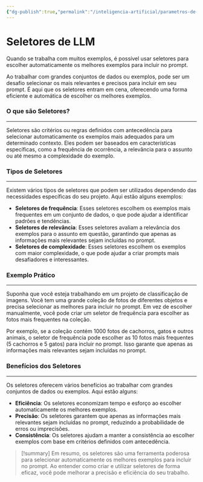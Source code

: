 ```yaml
---
{"dg-publish":true,"permalink":"/inteligencia-artificial/parametros-de-llm/seletores-de-llm/","title":"Seletores de LLM","metatags":{"description":"oferecem uma forma eficiente e automática de escolher os melhores exemplos."},"tags":["Inteligencia-artificial","LLM"],"updated":"2025-01-20T19:35:08.449-03:00"}
---
```


# Seletores de LLM

Quando se trabalha com muitos exemplos, é possível usar seletores para escolher automaticamente os melhores exemplos para incluir no prompt.

Ao trabalhar com grandes conjuntos de dados ou exemplos, pode ser um desafio selecionar os mais relevantes e precisos para incluir em seu prompt. É aqui que os seletores entram em cena, oferecendo uma forma eficiente e automática de escolher os melhores exemplos.

### **O que são Seletores?**

------------------------

Seletores são critérios ou regras definidos com antecedência para selecionar automaticamente os exemplos mais adequados para um determinado contexto. Eles podem ser baseados em características específicas, como a frequência de ocorrência, a relevância para o assunto ou até mesmo a complexidade do exemplo.

### **Tipos de Seletores**

----------------------

Existem vários tipos de seletores que podem ser utilizados dependendo das necessidades específicas do seu projeto. Aqui estão alguns exemplos:

- **Seletores de frequência**: Esses seletores escolhem os exemplos mais frequentes em um conjunto de dados, o que pode ajudar a identificar padrões e tendências.
- **Seletores de relevância**: Esses seletores avaliam a relevância dos exemplos para o assunto em questão, garantindo que apenas as informações mais relevantes sejam incluídas no prompt.
- **Seletores de complexidade**: Esses seletores escolhem os exemplos com maior complexidade, o que pode ajudar a criar prompts mais desafiadores e interessantes.

### **Exemplo Prático**

-------------------

Suponha que você esteja trabalhando em um projeto de classificação de imagens. Você tem uma grande coleção de fotos de diferentes objetos e precisa selecionar as melhores para incluir no prompt. Em vez de escolher manualmente, você pode criar um seletor de frequência para escolher as fotos mais frequentes na coleção.

Por exemplo, se a coleção contém 1000 fotos de cachorros, gatos e outros animais, o seletor de frequência pode escolher as 10 fotos mais frequentes (5 cachorros e 5 gatos) para incluir no prompt. Isso garante que apenas as informações mais relevantes sejam incluídas no prompt.

### **Benefícios dos Seletores**

---------------------------

Os seletores oferecem vários benefícios ao trabalhar com grandes conjuntos de dados ou exemplos. Aqui estão alguns:

- **Eficiência**: Os seletores economizam tempo e esforço ao escolher automaticamente os melhores exemplos.
- **Precisão**: Os seletores garantem que apenas as informações mais relevantes sejam incluídas no prompt, reduzindo a probabilidade de erros ou imprecisões.
- **Consistência**: Os seletores ajudam a manter a consistência ao escolher exemplos com base em critérios definidos com antecedência.

> [!summary] Em resumo, os seletores são uma ferramenta poderosa para selecionar automaticamente os melhores exemplos para incluir no prompt. Ao entender como criar e utilizar seletores de forma eficaz, você pode melhorar a precisão e eficiência do seu trabalho.
